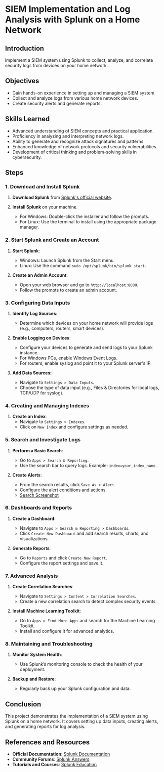 # **SIEM Implementation and Log Analysis with Splunk on a Home Network**

## **Introduction**
Implement a SIEM system using Splunk to collect, analyze, and correlate security logs from devices on your home network.

## **Objectives**
- Gain hands-on experience in setting up and managing a SIEM system.
- Collect and analyze logs from various home network devices.
- Create security alerts and generate reports.

## **Skills Learned**
- Advanced understanding of SIEM concepts and practical application.
- Proficiency in analyzing and interpreting network logs.
- Ability to generate and recognize attack signatures and patterns.
- Enhanced knowledge of network protocols and security vulnerabilities.
- Development of critical thinking and problem-solving skills in cybersecurity.

## **Steps**

### **1. Download and Install Splunk**
1. **Download Splunk** from [Splunk's official website](https://www.splunk.com/).

2. **Install Splunk** on your machine.
   - For Windows: Double-click the installer and follow the prompts.
   - For Linux: Use the terminal to install using the appropriate package manager.

### **2. Start Splunk and Create an Account**
1. **Start Splunk**:
   - Windows: Launch Splunk from the Start menu.
   - Linux: Use the command `sudo /opt/splunk/bin/splunk start`.

2. **Create an Admin Account**:
   - Open your web browser and go to `http://localhost:8000`.
   - Follow the prompts to create an admin account.

### **3. Configuring Data Inputs**
1. **Identify Log Sources**:
   - Determine which devices on your home network will provide logs (e.g., computers, routers, smart devices).

2. **Enable Logging on Devices**:
   - Configure your devices to generate and send logs to your Splunk instance.
   - For Windows PCs, enable Windows Event Logs.
   - For routers, enable syslog and point it to your Splunk server's IP.

3. **Add Data Sources**:
   - Navigate to `Settings > Data Inputs`.
   - Choose the type of data input (e.g., Files & Directories for local logs, TCP/UDP for syslog).

### **4. Creating and Managing Indexes**
1. **Create an Index**:
   - Navigate to `Settings > Indexes`.
   - Click on `New Index` and configure settings as needed.

### **5. Search and Investigate Logs**
1. **Perform a Basic Search**:
   - Go to `Apps > Search & Reporting`.
   - Use the search bar to query logs. Example: `index=your_index_name`.

2. **Create Alerts**:
   - From the search results, click `Save As > Alert`.
   - Configure the alert conditions and actions.
   - [Search Screenshot](https://github.com/MurdaRick760/Detection-Lab/issues/1#issue-2443741374)
### **6. Dashboards and Reports**
1. **Create a Dashboard**:
   - Navigate to `Apps > Search & Reporting > Dashboards`.
   - Click `Create New Dashboard` and add search results, charts, and visualizations.

2. **Generate Reports**:
   - Go to `Reports` and click `Create New Report`.
   - Configure the report settings and save it.

### **7. Advanced Analysis**
1. **Create Correlation Searches**:
   - Navigate to `Settings > Content > Correlation Searches`.
   - Create a new correlation search to detect complex security events.

2. **Install Machine Learning Toolkit**:
   - Go to `Apps > Find More Apps` and search for the Machine Learning Toolkit.
   - Install and configure it for advanced analytics.

### **8. Maintaining and Troubleshooting**
1. **Monitor System Health**:
   - Use Splunk’s monitoring console to check the health of your deployment.

2. **Backup and Restore**:
   - Regularly back up your Splunk configuration and data.

## **Conclusion**
This project demonstrates the implementation of a SIEM system using Splunk on a home network. It covers setting up data inputs, creating alerts, and generating reports for log analysis.

## **References and Resources**
- **Official Documentation**: [Splunk Documentation](https://docs.splunk.com/Documentation/Splunk)
- **Community Forums**: [Splunk Answers](https://community.splunk.com/)
- **Tutorials and Courses**: [Splunk Education](https://www.splunk.com/en_us/training.html)


